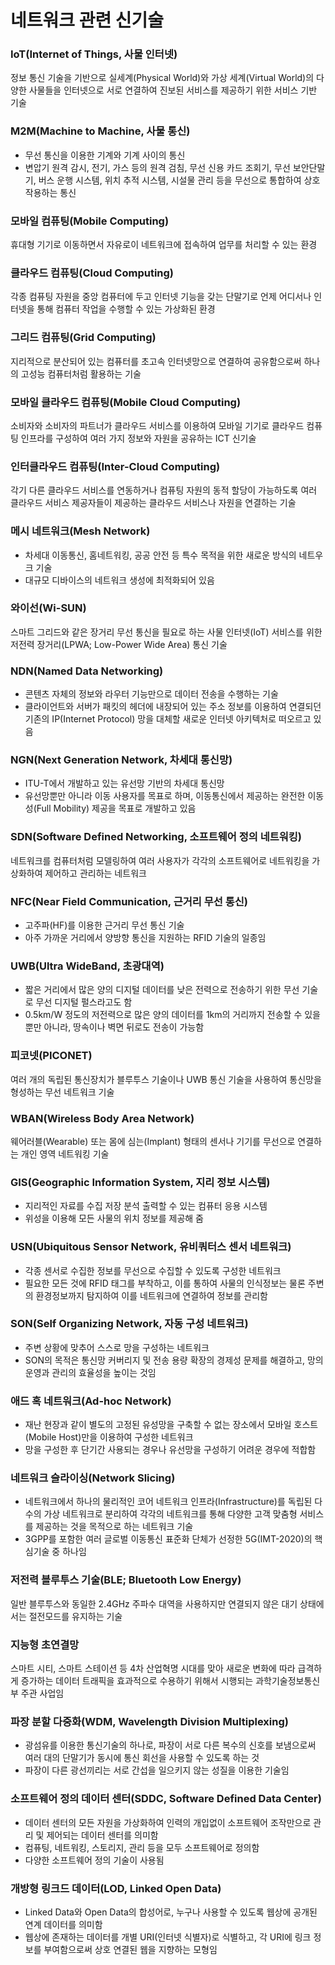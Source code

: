 # 네트워크 관련 신기술
### IoT(Internet of Things, 사물 인터넷)
정보 통신 기술을 기반으로 실세계(Physical World)와 가상 세계(Virtual World)의 다양한 사물들을 인터넷으로 서로 연결하여 진보된 서비스를 제공하기 위한 서비스 기반 기술

### M2M(Machine to Machine, 사물 통신)
* 무선 통신을 이용한 기계와 기계 사이의 통신
* 변압기 원격 감시, 전기, 가스 등의 원격 검침, 무선 신용 카드 조회기, 무선 보안단말기, 버스 운행 시스템, 위치 추적 시스템, 시설물 관리 등을 무선으로 통합하여 상호 작용하는 통신

### 모바일 컴퓨팅(Mobile Computing)
휴대형 기기로 이동하면서 자유로이 네트워크에 접속하여 업무를 처리할 수 있는 환경

### 클라우드 컴퓨팅(Cloud Computing)
각종 컴퓨팅 자원을 중앙 컴퓨터에 두고 인터넷 기능을 갖는 단말기로 언제 어디서나 인터넷을 통해 컴퓨터 작업을 수행할 수 있는 가상화된 환경

### 그리드 컴퓨팅(Grid Computing)
지리적으로 분산되어 있는 컴퓨터를 초고속 인터넷망으로 연결하여 공유함으로써 하나의 고성능 컴퓨터처럼 활용하는 기술

### 모바일 클라우드 컴퓨팅(Mobile Cloud Computing)
소비자와 소비자의 파트너가 클라우드 서비스를 이용하여 모바일 기기로 클라우드 컴퓨팅 인프라를 구성하여 여러 가지 정보와 자원을 공유하는 ICT 신기술

### 인터클라우드 컴퓨팅(Inter-Cloud Computing)
각기 다른 클라우드 서비스를 연동하거나 컴퓨팅 자원의 동적 할당이 가능하도록 여러 클라우드 서비스 제공자들이 제공하는 클라우드 서비스나 자원을 연결하는 기술

### 메시 네트워크(Mesh Network)
* 차세대 이동통신, 홈네트워킹, 공공 안전 등 특수 목적을 위한 새로운 방식의 네트우크 기술
* 대규모 디바이스의 네트워크 생성에 최적화되어 있음

### 와이선(Wi-SUN)
스마트 그리드와 같은 장거리 무선 통신을 필요로 하는 사물 인터넷(IoT) 서비스를 위한 저전력 장거리(LPWA; Low-Power Wide Area) 통신 기술

### NDN(Named Data Networking)
* 콘텐츠 자체의 정보와 라우터 기능만으로 데이터 전송을 수행하는 기술
* 클라이언트와 서버가 패킷의 헤더에 내장되어 있는 주소 정보를 이용하여 연결되던 기존의 IP(Internet Protocol) 망을 대체할 새로운 인터넷 아키텍처로 떠오르고 있음

### NGN(Next Generation Network, 차세대 통신망)
* ITU-T에서 개발하고 있는 유선망 기반의 차세대 통신망
* 유선망뿐만 아니라 이동 사용자를 목표로 하며, 이동통신에서 제공하는 완전한 이동성(Full Mobility) 제공을 목표로 개발하고 있음

### SDN(Software Defined Networking, 소프트웨어 정의 네트워킹)
네트워크를 컴퓨터처럼 모델링하여 여러 사용자가 각각의 소프트웨어로 네트워킹을 가상화하여 제어하고 관리하는 네트워크

### NFC(Near Field Communication, 근거리 무선 통신)
* 고주파(HF)를 이용한 근거리 무선 통신 기술
* 아주 가까운 거리에서 양방향 통신을 지원하는 RFID 기술의 일종임

### UWB(Ultra WideBand, 초광대역)
* 짧은 거리에서 많은 양의 디지털 데이터를 낮은 전력으로 전송하기 위한 무선 기술로 무선 디지털 펄스라고도 함
* 0.5km/W 정도의 저전력으로 많은 양의 데이터를 1km의 거리까지 전송할 수 있을 뿐만 아니라, 땅속이나 벽면 뒤로도 전송이 가능함

### 피코넷(PICONET)
여러 개의 독립된 통신장치가 블루투스 기술이나 UWB 통신 기술을 사용하여 통신망을 형성하는 무선 네트워크 기술

### WBAN(Wireless Body Area Network)
웨어러블(Wearable) 또는 몸에 심는(Implant) 형태의 센서나 기기를 무선으로 연결하는 개인 영역 네트워킹 기술

### GIS(Geographic Information System, 지리 정보 시스템)
* 지리적인 자료를 수집 저장 분석 출력할 수 있는 컴퓨터 응용 시스템
* 위성을 이용해 모든 사물의 위치 정보를 제공해 줌

### USN(Ubiquitous Sensor Network, 유비쿼터스 센서 네트워크)
* 각종 센서로 수집한 정보를 무선으로 수집할 수 있도록 구성한 네트워크
* 필요한 모든 것에 RFID 태그를 부착하고, 이를 통하여 사물의 인식정보는 물론 주변의 환경정보까지 탐지하여 이를 네트워크에 연결하여 정보를 관리함

### SON(Self Organizing Network, 자동 구성 네트워크)
* 주변 상황에 맞추어 스스로 망을 구성하는 네트워크
* SON의 목적은 통신망 커버리지 및 전송 용량 확장의 경제성 문제를 해결하고, 망의 운영과 관리의 효율성을 높이는 것임

### 애드 혹 네트워크(Ad-hoc Network)
* 재난 현장과 같이 별도의 고정된 유성망을 구축할 수 없는 장소에서 모바일 호스트(Mobile Host)만을 이용하여 구성한 네트워크
* 망을 구성한 후 단기간 사용되는 경우나 유선망을 구성하기 어려운 경우에 적합함

### 네트워크 슬라이싱(Network Slicing)
* 네트워크에서 하나의 물리적인 코어 네트워크 인프라(Infrastructure)를 독립된 다수의 가상 네트워크로 분리하여 각각의 네트워크를 통해 다양한 고객 맞춤형 서비스를 제공하는 것을 목적으로 하는 네트워크 기술
* 3GPP를 포함한 여러 글로벌 이동통신 표준화 단체가 선정한 5G(IMT-2020)의 핵심기술 중 하나임

### 저전력 블루투스 기술(BLE; Bluetooth Low Energy)
일반 블루투스와 동일한 2.4GHz 주파수 대역을 사용하지만 연결되지 않은 대기 상태에서는 절전모드를 유지하는 기술

### 지능형 초연결망
스마트 시티, 스마트 스테이션 등 4차 산업혁명 시대를 맞아 새로운 변화에 따라 급격하게 증가하는 데이터 트래픽을 효과적으로 수용하기 위해서 시행되는 과학기술정보통신부 주관 사업임

### 파장 분할 다중화(WDM, Wavelength Division Multiplexing)
* 광섬유를 이용한 통신기술의 하나로, 파장이 서로 다른 복수의 신호를 보냄으로써 여러 대의 단말기가 동시에 통신 회선을 사용할 수 있도록 하는 것
* 파장이 다른 광선끼리는 서로 간섭을 일으키지 않는 성질을 이용한 기술임

### 소프트웨어 정의 데이터 센터(SDDC, Software Defined Data Center)
* 데이터 센터의 모든 자원을 가상화하여 인력의 개입없이 소프트웨어 조작만으로 관리 및 제어되는 데이터 센터를 의미함
* 컴퓨팅, 네트워킹, 스토리지, 관리 등을 모두 소프트웨어로 정의함
* 다양한 소프트웨어 정의 기술이 사용됨

### 개방형 링크드 데이터(LOD, Linked Open Data)
* Linked Data와 Open Data의 합성어로, 누구나 사용할 수 있도록 웹상에 공개된 연계 데이터를 의미함
* 웹상에 존재하는 데이터를 개별 URI(인터넷 식별자)로 식별하고, 각 URI에 링크 정보를 부여함으로써 상호 연결된 웹을 지향하는 모형임
